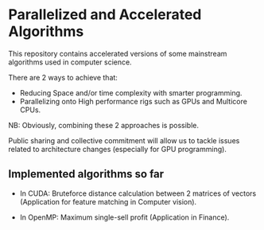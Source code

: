 Parallelized and Accelerated Algorithms
=======================================

This repository contains accelerated versions of some mainstream algorithms used in computer science.

There are 2 ways to achieve that:

- Reducing Space and/or time complexity with smarter programming.
- Parallelizing onto High performance rigs such as GPUs and Multicore CPUs.

NB: Obviously, combining these 2 approaches is possible.

Public sharing and collective commitment will allow us to tackle issues related to architecture changes (especially for GPU programming).

Implemented algorithms so far
----------------------------

- In CUDA: Bruteforce distance calculation between 2 matrices of vectors (Application for feature matching in Computer vision).

- In OpenMP: Maximum single-sell profit (Application in Finance).

